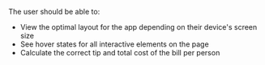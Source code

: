 The user should be able to:

- View the optimal layout for the app depending on their device's screen size
- See hover states for all interactive elements on the page
- Calculate the correct tip and total cost of the bill per person
